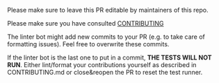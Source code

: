 Please make sure to leave this PR editable by maintainers of this repo.

Please make sure you have consulted [CONTRIBUTING](https://github.com/JuliaGraphs/Graphs.jl/blob/master/CONTRIBUTING.md)

The linter bot might add new commits to your PR (e.g. to take care of formatting issues). Feel free to overwrite these commits. 

If the linter bot is the last one to put in a commit, **THE TESTS WILL NOT RUN**. Either lint/format your contributions yourself as described in CONTRIBUTING.md or close&reopen the PR to reset the test runner.